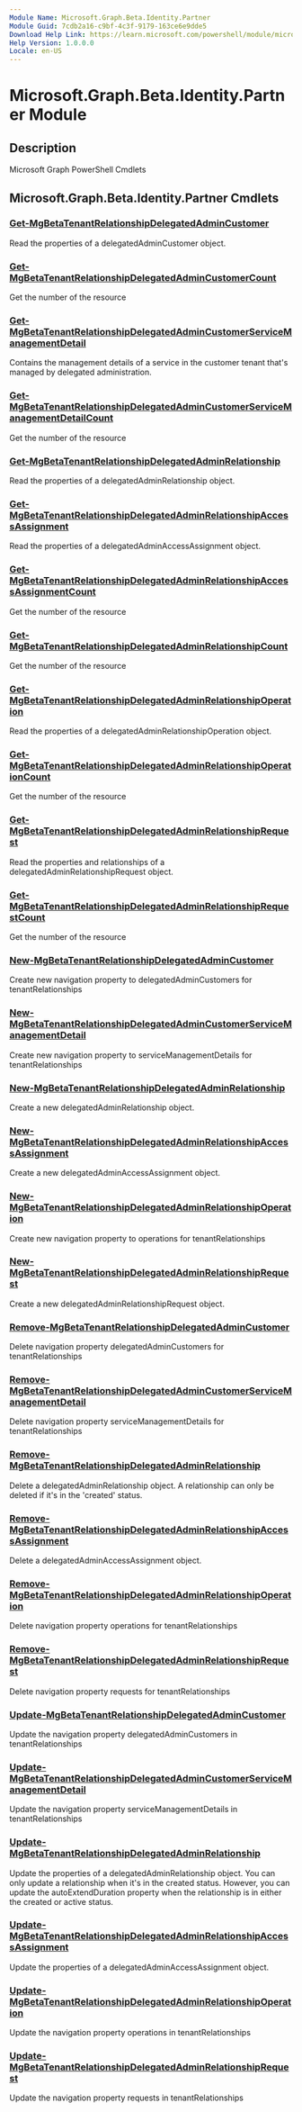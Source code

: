 ```yaml
---
Module Name: Microsoft.Graph.Beta.Identity.Partner
Module Guid: 7cdb2a16-c9bf-4c3f-9179-163ce6e9dde5
Download Help Link: https://learn.microsoft.com/powershell/module/microsoft.graph.beta.identity.partner
Help Version: 1.0.0.0
Locale: en-US
---
```


# Microsoft.Graph.Beta.Identity.Partner Module
## Description
Microsoft Graph PowerShell Cmdlets

## Microsoft.Graph.Beta.Identity.Partner Cmdlets
### [Get-MgBetaTenantRelationshipDelegatedAdminCustomer](Get-MgBetaTenantRelationshipDelegatedAdminCustomer.md)
Read the properties of a delegatedAdminCustomer object.

### [Get-MgBetaTenantRelationshipDelegatedAdminCustomerCount](Get-MgBetaTenantRelationshipDelegatedAdminCustomerCount.md)
Get the number of the resource

### [Get-MgBetaTenantRelationshipDelegatedAdminCustomerServiceManagementDetail](Get-MgBetaTenantRelationshipDelegatedAdminCustomerServiceManagementDetail.md)
Contains the management details of a service in the customer tenant that's managed by delegated administration.

### [Get-MgBetaTenantRelationshipDelegatedAdminCustomerServiceManagementDetailCount](Get-MgBetaTenantRelationshipDelegatedAdminCustomerServiceManagementDetailCount.md)
Get the number of the resource

### [Get-MgBetaTenantRelationshipDelegatedAdminRelationship](Get-MgBetaTenantRelationshipDelegatedAdminRelationship.md)
Read the properties of a delegatedAdminRelationship object.

### [Get-MgBetaTenantRelationshipDelegatedAdminRelationshipAccessAssignment](Get-MgBetaTenantRelationshipDelegatedAdminRelationshipAccessAssignment.md)
Read the properties of a delegatedAdminAccessAssignment object.

### [Get-MgBetaTenantRelationshipDelegatedAdminRelationshipAccessAssignmentCount](Get-MgBetaTenantRelationshipDelegatedAdminRelationshipAccessAssignmentCount.md)
Get the number of the resource

### [Get-MgBetaTenantRelationshipDelegatedAdminRelationshipCount](Get-MgBetaTenantRelationshipDelegatedAdminRelationshipCount.md)
Get the number of the resource

### [Get-MgBetaTenantRelationshipDelegatedAdminRelationshipOperation](Get-MgBetaTenantRelationshipDelegatedAdminRelationshipOperation.md)
Read the properties of a delegatedAdminRelationshipOperation object.

### [Get-MgBetaTenantRelationshipDelegatedAdminRelationshipOperationCount](Get-MgBetaTenantRelationshipDelegatedAdminRelationshipOperationCount.md)
Get the number of the resource

### [Get-MgBetaTenantRelationshipDelegatedAdminRelationshipRequest](Get-MgBetaTenantRelationshipDelegatedAdminRelationshipRequest.md)
Read the properties and relationships of a delegatedAdminRelationshipRequest object.

### [Get-MgBetaTenantRelationshipDelegatedAdminRelationshipRequestCount](Get-MgBetaTenantRelationshipDelegatedAdminRelationshipRequestCount.md)
Get the number of the resource

### [New-MgBetaTenantRelationshipDelegatedAdminCustomer](New-MgBetaTenantRelationshipDelegatedAdminCustomer.md)
Create new navigation property to delegatedAdminCustomers for tenantRelationships

### [New-MgBetaTenantRelationshipDelegatedAdminCustomerServiceManagementDetail](New-MgBetaTenantRelationshipDelegatedAdminCustomerServiceManagementDetail.md)
Create new navigation property to serviceManagementDetails for tenantRelationships

### [New-MgBetaTenantRelationshipDelegatedAdminRelationship](New-MgBetaTenantRelationshipDelegatedAdminRelationship.md)
Create a new delegatedAdminRelationship object.

### [New-MgBetaTenantRelationshipDelegatedAdminRelationshipAccessAssignment](New-MgBetaTenantRelationshipDelegatedAdminRelationshipAccessAssignment.md)
Create a new delegatedAdminAccessAssignment object.

### [New-MgBetaTenantRelationshipDelegatedAdminRelationshipOperation](New-MgBetaTenantRelationshipDelegatedAdminRelationshipOperation.md)
Create new navigation property to operations for tenantRelationships

### [New-MgBetaTenantRelationshipDelegatedAdminRelationshipRequest](New-MgBetaTenantRelationshipDelegatedAdminRelationshipRequest.md)
Create a new delegatedAdminRelationshipRequest object.

### [Remove-MgBetaTenantRelationshipDelegatedAdminCustomer](Remove-MgBetaTenantRelationshipDelegatedAdminCustomer.md)
Delete navigation property delegatedAdminCustomers for tenantRelationships

### [Remove-MgBetaTenantRelationshipDelegatedAdminCustomerServiceManagementDetail](Remove-MgBetaTenantRelationshipDelegatedAdminCustomerServiceManagementDetail.md)
Delete navigation property serviceManagementDetails for tenantRelationships

### [Remove-MgBetaTenantRelationshipDelegatedAdminRelationship](Remove-MgBetaTenantRelationshipDelegatedAdminRelationship.md)
Delete a delegatedAdminRelationship object.
A relationship can only be deleted if it's in the 'created' status.

### [Remove-MgBetaTenantRelationshipDelegatedAdminRelationshipAccessAssignment](Remove-MgBetaTenantRelationshipDelegatedAdminRelationshipAccessAssignment.md)
Delete a delegatedAdminAccessAssignment object.

### [Remove-MgBetaTenantRelationshipDelegatedAdminRelationshipOperation](Remove-MgBetaTenantRelationshipDelegatedAdminRelationshipOperation.md)
Delete navigation property operations for tenantRelationships

### [Remove-MgBetaTenantRelationshipDelegatedAdminRelationshipRequest](Remove-MgBetaTenantRelationshipDelegatedAdminRelationshipRequest.md)
Delete navigation property requests for tenantRelationships

### [Update-MgBetaTenantRelationshipDelegatedAdminCustomer](Update-MgBetaTenantRelationshipDelegatedAdminCustomer.md)
Update the navigation property delegatedAdminCustomers in tenantRelationships

### [Update-MgBetaTenantRelationshipDelegatedAdminCustomerServiceManagementDetail](Update-MgBetaTenantRelationshipDelegatedAdminCustomerServiceManagementDetail.md)
Update the navigation property serviceManagementDetails in tenantRelationships

### [Update-MgBetaTenantRelationshipDelegatedAdminRelationship](Update-MgBetaTenantRelationshipDelegatedAdminRelationship.md)
Update the properties of a delegatedAdminRelationship object.
You can only update a relationship when it's in the created status.
However, you can update the autoExtendDuration property when the relationship is in either the created or active status.

### [Update-MgBetaTenantRelationshipDelegatedAdminRelationshipAccessAssignment](Update-MgBetaTenantRelationshipDelegatedAdminRelationshipAccessAssignment.md)
Update the properties of a delegatedAdminAccessAssignment object.

### [Update-MgBetaTenantRelationshipDelegatedAdminRelationshipOperation](Update-MgBetaTenantRelationshipDelegatedAdminRelationshipOperation.md)
Update the navigation property operations in tenantRelationships

### [Update-MgBetaTenantRelationshipDelegatedAdminRelationshipRequest](Update-MgBetaTenantRelationshipDelegatedAdminRelationshipRequest.md)
Update the navigation property requests in tenantRelationships

